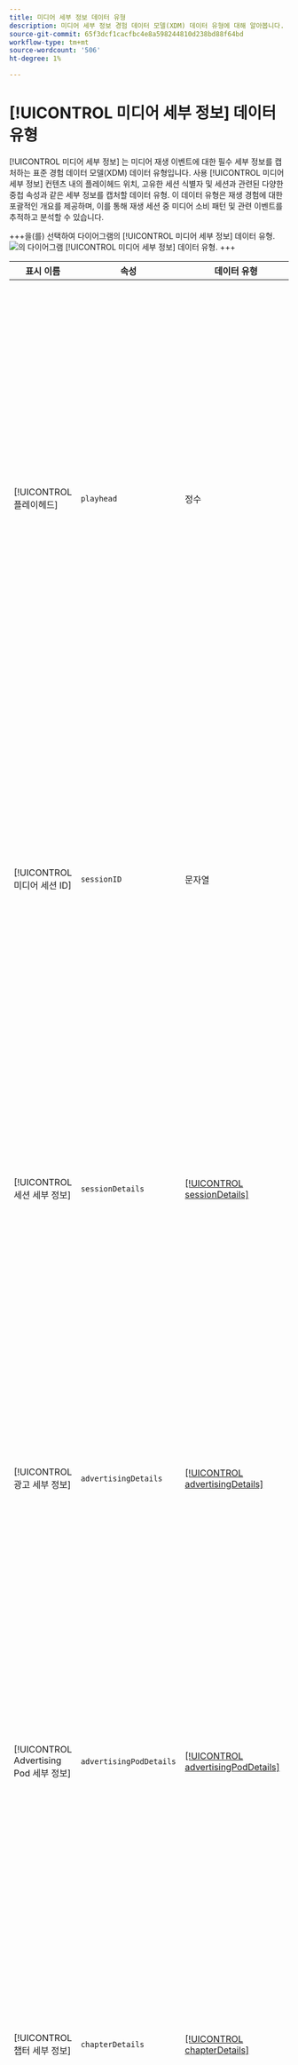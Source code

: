 ```yaml
---
title: 미디어 세부 정보 데이터 유형
description: 미디어 세부 정보 경험 데이터 모델(XDM) 데이터 유형에 대해 알아봅니다.
source-git-commit: 65f3dcf1cacfbc4e8a598244810d238bd88f64bd
workflow-type: tm+mt
source-wordcount: '506'
ht-degree: 1%

---
```


# [!UICONTROL 미디어 세부 정보] 데이터 유형

[!UICONTROL 미디어 세부 정보] 는 미디어 재생 이벤트에 대한 필수 세부 정보를 캡처하는 표준 경험 데이터 모델(XDM) 데이터 유형입니다. 사용 [!UICONTROL 미디어 세부 정보] 컨텐츠 내의 플레이헤드 위치, 고유한 세션 식별자 및 세션과 관련된 다양한 중첩 속성과 같은 세부 정보를 캡처할 데이터 유형. 이 데이터 유형은 재생 경험에 대한 포괄적인 개요를 제공하며, 이를 통해 재생 세션 중 미디어 소비 패턴 및 관련 이벤트를 추적하고 분석할 수 있습니다.

+++을(를) 선택하여 다이어그램의 [!UICONTROL 미디어 세부 정보] 데이터 유형.
![의 다이어그램 [!UICONTROL 미디어 세부 정보] 데이터 유형.](../images/data-types/media-details-information.png)
+++

| 표시 이름 | 속성 | 데이터 유형 | 설명 |
| --------------------- | --------------- | --------- | ----------- |
| [!UICONTROL 플레이헤드] | `playhead` | 정수 | 플레이헤드는 미디어 콘텐츠 내의 현재 재생 위치를 나타냅니다. 라이브 콘텐츠의 경우, 그 날의 현재 초(0 &lt;= 플레이헤드 &lt; 86400)를 나타냅니다. 기록된 콘텐츠의 경우, 콘텐츠 지속 시간의 현재 초(0 &lt;= 플레이헤드 &lt; 콘텐츠 길이)를 반영합니다. |
| [!UICONTROL 미디어 세션 ID] | `sessionID` | 문자열 | 미디어 세션 ID는 개별 재생 세션 중에 컨텐츠 스트림의 인스턴스를 고유하게 식별합니다. 사용자 또는 뷰어와 관련된 특정 재생 경험을 추적하고 관리하는 식별자로 사용됩니다. |
| [!UICONTROL 세션 세부 정보] | `sessionDetails` | [[!UICONTROL sessionDetails]](./session-details-information.md) | 세션 세부 정보는 경험 이벤트와 관련된 포괄적인 정보를 포함하며, 사용자 상호 작용, 기간 및 재생 세션과 관련된 컨텍스트 데이터에 대한 통찰력을 제공합니다. |
| [!UICONTROL 광고 세부 정보] | `advertisingDetails` | [[!UICONTROL advertisingDetails]](./advertising-details-information.md) | 광고 세부정보 는 경험 이벤트 동안 광고 활동과 관련된 특정 정보를 의미합니다. 여기에는 광고 메타데이터, 타깃팅 세부 사항 및 성능 지표가 포함됩니다. |
| [!UICONTROL Advertising Pod 세부 정보] | `advertisingPodDetails` | [[!UICONTROL advertisingPodDetails]](./advertising-pod-details-information.md) | 광고 Pod 세부 정보에는 경험 이벤트 내의 광고 Pod에 대한 정보가 포함되어 있습니다. 광고 시퀀스, 콘텐츠 및 참여 지표에 대한 통찰력을 제공합니다. |
| [!UICONTROL 챕터 세부 정보] | `chapterDetails` | [[!UICONTROL chapterDetails]](./chapter-details-information.md) | 챕터 세부 정보 는 챕터 또는 컨텐츠의 세그먼트화된 부분과 관련된 데이터를 캡처합니다. 챕터 마커, 타임라인 및 관련 메타데이터에 대한 정보를 제공합니다. |
| [!UICONTROL 오류 세부 정보] | `errorDetails` | [[!UICONTROL errorDetails]](./error-details-information.md) | 오류 세부 정보에는 경험 이벤트 동안 발생한 오류와 관련된 정보가 포함되어 있습니다. 여기에는 오류 코드, 설명, 타임스탬프 및 관련 컨텍스트 데이터가 포함됩니다. |
| [!UICONTROL Qoe 데이터 세부 정보] | `qoeDataDetails` | [[!UICONTROL qoeDataDetails]](./qoe-data-details-information.md) | QoE(체감 품질) 데이터 세부 정보 는 성능 관련 지표 및 사용자 경험 데이터를 캡처합니다. 품질, 응답성 및 사용자 상호 작용에 대한 통찰력을 제공합니다. |
| [!UICONTROL 상태 시작 목록] | `statesStart` | [[!UICONTROL playerStateData]](./player-state-data-information.md) | 상태 시작 은 경험 이벤트의 시작 시 상태를 나열하는 배열을 제공합니다. 재생, 사용자 작업 또는 콘텐츠 세부 사항과 관련된 데이터를 제공합니다. |
| [!UICONTROL 상태 목록 끝] | `statesEnd` | [[!UICONTROL playerStateData]](./player-state-data-information.md) | 상태 끝은 경험 이벤트가 끝날 때 상태를 나열하는 배열을 제공합니다. 여기에는 최종 재생 상태 또는 콘텐츠 상태에 대한 세부 사항이 포함됩니다. |
| [!UICONTROL 상태 목록] | `states` | [[!UICONTROL playerStateData]](./player-state-data-information.md) | 상태 속성은 경험 이벤트 전체에서 다양한 상태를 캡처하는 배열입니다. 이 속성은 재생, 사용자 작업 또는 콘텐츠 변경에 대한 순차적 데이터를 제공합니다. |
| [!UICONTROL 사용자 지정 메타데이터] | `customMetadata` | [[!UICONTROL customMetadataDetails]](./custom-metadata-details-information.md) | 사용자 지정 메타데이터에는 경험 이벤트와 관련된 사용자 정의 메타데이터 또는 추가 메타데이터가 포함됩니다. 이 메타데이터를 사용하면 개인화된 데이터 또는 특정 데이터를 이벤트 컨텍스트에 포함할 수 있습니다. |

{style="table-layout:auto"}

필드 그룹에 대한 자세한 내용은 [공개 XDM 저장소](https://github.com/adobe/xdm/blob/master/components/datatypes/mediadetails.schema.json)
